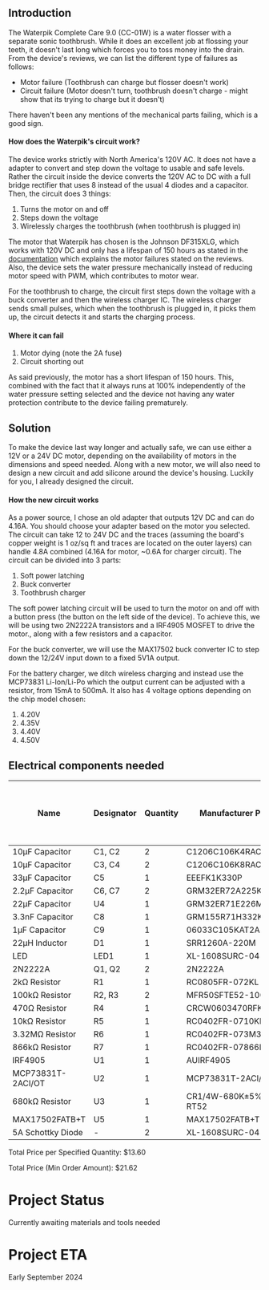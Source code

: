 ## Introduction

The Waterpik Complete Care 9.0 (CC-01W) is a water flosser with a separate sonic toothbrush. While it does an excellent job at flossing your teeth, it doesn't last long which forces you to toss money into the drain. From the device's reviews, we can list the different type of failures as follows:
- Motor failure (Toothbrush can charge but flosser doesn't work)
- Circuit failure (Motor doesn't turn, toothbrush doesn't charge - might show that its trying to charge but it doesn't)

There haven't been any mentions of the mechanical parts failing, which is a good sign.

#### How does the Waterpik's circuit work?
The device works strictly with North America's 120V AC. It does not have a adapter to convert and step down the voltage to usable and safe levels. Rather the circuit inside the device converts the 120V AC to DC with a full bridge rectifier that uses 8 instead of the usual 4 diodes and a capacitor. Then, the circuit does 3 things:
1. Turns the motor on and off
2. Steps down the voltage
3. Wirelessly charges the toothbrush (when toothbrush is plugged in)

The motor that Waterpik has chosen is the Johnson DF315XLG, which works with 120V DC and only has a lifespan of 150 hours as stated in the [documentation](https://www.effebibo.it/wp-content/uploads/2019/03/Series_High%20Voltage%20DC%20Motors_Metric.pdf) which explains the motor failures stated on the reviews. Also, the device sets the water pressure mechanically instead of reducing motor speed with PWM, which contributes to motor wear. 

For the toothbrush to charge, the circuit first steps down the voltage with a buck converter and then the wireless charger IC. The wireless charger sends small pulses, which when the toothbrush is plugged in, it picks them up, the circuit detects it and starts the charging process.

#### Where it can fail
1. Motor dying (note the 2A fuse)
3. Circuit shorting out

As said previously, the motor has a short lifespan of 150 hours. This, combined with the fact that it always runs at 100% independently of the water pressure setting selected and the device not having any water protection contribute to the device failing prematurely.

## Solution

To make the device last way longer and actually safe, we can use either a 12V or a 24V DC motor, depending on the availability of motors in the dimensions and speed needed. Along with a new motor, we will also need to design a new circuit and add silicone around the device's housing.
Luckily for you, I already designed the circuit.

#### How the new circuit works
As a power source, I chose an old adapter that outputs 12V DC and can do 4.16A. You should choose your adapter based on the motor you selected. The circuit can take 12 to 24V DC and the traces (assuming the board's copper weight is 1 oz/sq ft and traces are located on the outer layers) can handle 4.8A combined (4.16A for motor, ~0.6A for charger circuit). The circuit can be divided into 3 parts:

1. Soft power latching
2. Buck converter
3. Toothbrush charger

The soft power latching circuit will be used to turn the motor on and off with a button press (the button on the left side of the device). To achieve this, we will be using two 2N2222A transistors and a IRF4905 MOSFET to drive the motor., along with a few resistors and a capacitor.

For the buck converter, we will use the MAX17502 buck converter IC to step down the 12/24V input down to a fixed 5V1A output.

For the battery charger, we ditch wireless charging and instead use the MCP73831 Li-Ion/Li-Po which the output current can be adjusted with a resistor, from 15mA to 500mA. It also has 4 voltage options depending on the chip model chosen:
1. 4.20V
2. 4.35V
3. 4.40V
4. 4.50V

<!-- START COMPONENTS SECTION -->
## Electrical components needed

| Name | Designator | Quantity | Manufacturer Part | Supplier | Supplier Part | Price per Unit (USD) | Price per Specified Quantity (USD) | Total Price (Min Order Amount) (USD) |
| --- | --- | --- | --- | --- | --- | --- | --- | --- |
| 10µF Capacitor | C1, C2 | 2 | C1206C106K4RACAUTO | LCSC | C141190 | 0.1364 | 0.2728 | 0.6820 |
| 10µF Capacitor | C3, C4 | 2 | C1206C106K8RAC7800 | LCSC | C600021 | 0.124 | 0.248 | 0.6200 |
| 33µF Capacitor | C5 | 1 | EEEFK1K330P | LCSC | C128461 | 0.3182 | 0.3182 | 1.5910 |
| 2.2µF Capacitor | C6, C7 | 2 | GRM32ER72A225KA35L | LCSC | C86054 | 0.1336 | 0.2672 | 0.6680 |
| 22µF Capacitor | U4 | 1 | GRM32ER71E226ME15K | LCSC | C2167828 | 0.3434 | 0.3434 | 1.7170 |
| 3.3nF Capacitor | C8 | 1 | GRM155R71H332KA01D | LCSC | C85963 | 0.0027 | 0.0027 | 0.2700 |
| 1µF Capacitor | C9 | 1 | 06033C105KAT2A | LCSC | C597116 | 0.035 | 0.035 | 0.7000 |
| 22µH Inductor | D1 | 1 | SRR1260A-220M | LCSC | C3224283 | 1.258 | 1.258 | 1.2580 |
| LED | LED1 | 1 | XL-1608SURC-04 | LCSC | C965798 | 0.0045 | 0.0045 | 0.4500 |
| 2N2222A | Q1, Q2 | 2 | 2N2222A | LCSC | C358533 | 0.0229 | 0.0458 | 0.4580 |
| 2kΩ Resistor | R1 | 1 | RC0805FR-072KL | LCSC | C114572 | 0.002 | 0.002 | 0.2000 |
| 100kΩ Resistor | R2, R3 | 2 | MFR50SFTE52-100K | LCSC | C173137 | 0.0182 | 0.0364 | 0.9100 |
| 470Ω Resistor | R4 | 1 | CRCW0603470RFKEA | LCSC | C844786 | 0.0071 | 0.0071 | 0.7100 |
| 10kΩ Resistor | R5 | 1 | RC0402FR-0710KL | LCSC | C60490 | 0.0005 | 0.0005 | 0.0500 |
| 3.32MΩ Resistor | R6 | 1 | RC0402FR-073M32L | LCSC | C477691 | 0.0007 | 0.0007 | 0.0700 |
| 866kΩ Resistor | R7 | 1 | RC0402FR-07866KL | LCSC | C137931 | 0.0006 | 0.0006 | 0.0600 |
| IRF4905 | U1 | 1 | AUIRF4905 | LCSC | C533263 | 8.2195 | 8.2195 | 8.2195 |
| MCP73831T-2ACI/OT | U2 | 1 | MCP73831T-2ACI/OT | LCSC | C424093 | 0.7035 | 0.7035 | 0.7035 |
| 680kΩ Resistor | U3 | 1 | CR1/4W-680K±5%-RT52 | LCSC | C2896880 | 0.004 | 0.004 | 0.2000 |
| MAX17502FATB+T | U5 | 1 | MAX17502FATB+T | LCSC | C559500 | 1.6675 | 1.6675 | 1.6675 |
| 5A Schottky Diode | - | 2 | XL-1608SURC-04 | LCSC | C7503125 | 0.0833 | 0.1666 | 0.4165 |

Total Price per Specified Quantity: $13.60

Total Price (Min Order Amount): $21.62

<!-- END COMPONENTS SECTION -->

# Project Status
Currently awaiting materials and tools needed

# Project ETA 
Early September 2024
